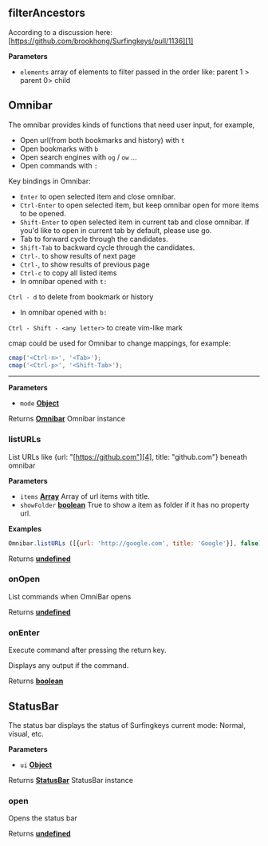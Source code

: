 <!-- Generated by documentation.js. Update this documentation by updating the source code. -->

## filterAncestors

According to a discussion here: [https://github.com/brookhong/Surfingkeys/pull/1136][1]

**Parameters**

-   `elements`  array of elements to filter passed in the order like:
    parent 1 > parent 0> child

## Omnibar

The omnibar provides kinds of functions that need user input, for example,

-   Open url(from both bookmarks and history) with `t`
-   Open bookmarks with `b`
-   Open search engines with `og` / `ow` ...
-   Open commands with `:`

Key bindings in Omnibar:

-   `Enter` to open selected item and close omnibar.
-   `Ctrl-Enter` to open selected item, but keep omnibar open for more items to be opened.
-   `Shift-Enter` to open selected item in current tab and close omnibar.
    If you'd like to open in current tab by default, please use go.
-   Tab to forward cycle through the candidates.
-   `Shift-Tab` to backward cycle through the candidates.
-   `Ctrl-`. to show results of next page
-   `Ctrl-`, to show results of previous page
-   `Ctrl-c` to copy all listed items
-   In omnibar opened with `t:`

`Ctrl - d` to delete from bookmark or history

-   In omnibar opened with `b:`

`Ctrl - Shift - <any letter>` to create vim-like mark

cmap could be used for Omnibar to change mappings, for example:

```js
cmap('<Ctrl-n>', '<Tab>');
cmap('<Ctrl-p>', '<Shift-Tab>');
```

* * *

**Parameters**

-   `mode` **[Object][2]**

Returns **[Omnibar][3]** Omnibar instance

### listURLs

List URLs like {url: "[https://github.com"][4], title: "github.com"} beneath omnibar

**Parameters**

-   `items` **[Array][5]** Array of url items with title.
-   `showFolder` **[boolean][6]** True to show a item as folder if it has no property url.

**Examples**

```javascript
Omnibar.listURLs ([{url: 'http://google.com', title: 'Google'}], false)
```

Returns **[undefined][7]**

### onOpen

List commands when OmniBar opens

Returns **[undefined][7]**

### onEnter

Execute command after pressing the return key.

Displays any output if the command.

Returns **[boolean][6]**

## StatusBar

The status bar displays the status of Surfingkeys current mode: Normal, visual, etc.

**Parameters**

-   `ui` **[Object][2]**

Returns **[StatusBar][8]** StatusBar instance

### open

Opens the status bar

Returns **[undefined][7]**

[1]: https://github.com/brookhong/Surfingkeys/pull/1136

[2]: https://developer.mozilla.org/docs/Web/JavaScript/Reference/Global_Objects/Object

[3]: #omnibar

[4]: https://github.com"

[5]: https://developer.mozilla.org/docs/Web/JavaScript/Reference/Global_Objects/Array

[6]: https://developer.mozilla.org/docs/Web/JavaScript/Reference/Global_Objects/Boolean

[7]: https://developer.mozilla.org/docs/Web/JavaScript/Reference/Global_Objects/undefined

[8]: #statusbar
